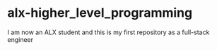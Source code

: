 # alx-higher_level_programming
 I am now an ALX student and this is my first repository as a full-stack engineer
